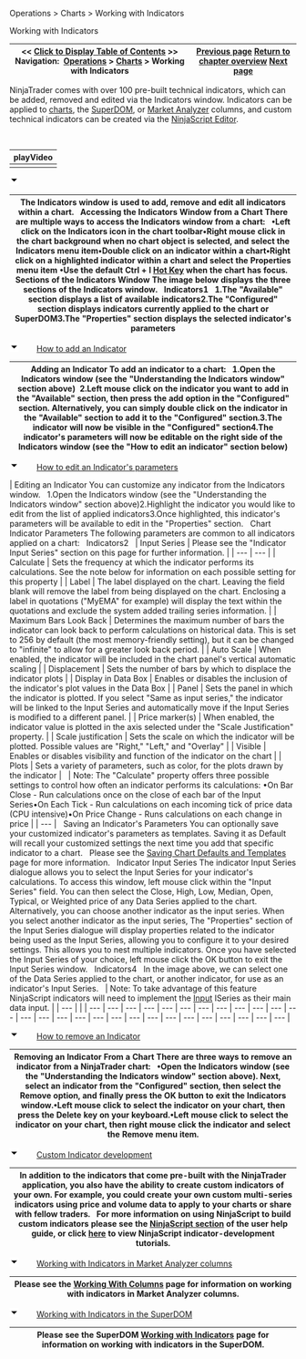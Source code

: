 ﻿


Operations \> Charts \> Working with Indicators






















Working with Indicators







| \<\< [Click to Display Table of Contents](working_with_indicators.md) \>\> **Navigation:**     [Operations](operations.md) \> [Charts](charts.md) \> Working with Indicators | [Previous page](chart_styles.md) [Return to chapter overview](charts.md) [Next page](working_with_drawing_tools__ob.md) |
| --- | --- |














NinjaTrader comes with over 100 pre\-built technical indicators, which can be added, removed and edited via the Indicators window. Indicators can be applied to [charts](charts.md), the [SuperDOM](superdom.md), or [Market Analyzer](working_with_columns.md) columns, and custom technical indicators can be created via the [NinjaScript Editor](editor.md).


 




| playVideo |
| --- |
|  |



![tog_minus](tog_minus.gif)




| The Indicators window is used to add, remove and edit all indicators within a chart.   Accessing the Indicators Window from a Chart There are multiple ways to access the Indicators window from a chart:   •Left click on the Indicators icon in the chart toolbar•Right mouse click in the chart background when no chart object is selected, and select the Indicators menu item•Double click on an indicator within a chart•Right click on a highlighted indicator within a chart and select the Properties menu item •Use the default Ctrl \+ I [Hot Key](hot_key_manager.md) when the chart has focus.  Sections of the Indicators Window The image below displays the three sections of the Indicators window.   Indicators1   1\.The "Available" section displays a list of available indicators2\.The "Configured" section displays indicators currently applied to the chart or SuperDOM3\.The "Properties" section displays the selected indicator's parameters |
| --- |



![tog_minus](tog_minus.gif)        [How to add an Indicator](javascript:HMToggle('toggle','HowToAddAnIndicator','HowToAddAnIndicator_ICON'))




| Adding an Indicator To add an indicator to a chart:   1\.Open the Indicators window (see the "Understanding the Indicators window" section above)  2\.Left mouse click on the indicator you want to add in the "Available" section, then press the add option in the "Configured" section. Alternatively, you can simply double click on the indicator in the "Available" section to add it to the "Configured" section.3\.The indicator will now be visible in the "Configured" section4\.The indicator's parameters will now be editable on the right side of the Indicators window (see the "How to edit an indicator" section below) |
| --- |



![tog_minus](tog_minus.gif)        [How to edit an Indicator's parameters](javascript:HMToggle('toggle','HowToEditAnIndicatorsParameters','HowToEditAnIndicatorsParameters_ICON')) 




| Editing an Indicator You can customize any indicator from the Indicators window.   1\.Open the Indicators window (see the "Understanding the Indicators window" section above)2\.Highlight the indicator you would like to edit from the list of applied indicators3\.Once highlighted, this indicator's parameters will be available to edit in the "Properties" section.   Chart Indicator Parameters The following parameters are common to all indicators applied on a chart:   Indicators2     | Input Series | Please see the "Indicator Input Series" section on this page for further information. | | --- | --- | | Calculate | Sets the frequency at which the indicator performs its calculations. See the note below for information on each possible setting for this property | | Label | The label displayed on the chart. Leaving the field blank will remove the label from being displayed on the chart. Enclosing a label in quotations ("MyEMA" for example) will display the text within the quotations and exclude the system added trailing series information. | | Maximum Bars Look Back | Determines the maximum number of bars the indicator can look back to perform calculations on historical data. This is set to 256 by default (the most memory\-friendly setting), but it can be changed to "infinite" to allow for a greater look back period. | | Auto Scale | When enabled, the indicator will be included in the chart panel's vertical automatic scaling | | Displacement | Sets the number of bars by which to displace the indicator plots | | Display in Data Box | Enables or disables the inclusion of the indicator's plot values in the Data Box | | Panel | Sets the panel in which the indicator is plotted. If you select "Same as input series," the indicator will be linked to the Input Series and automatically move if the Input Series is modified to a different panel. | | Price marker(s) | When enabled, the indicator value is plotted in the axis selected under the "Scale Justification" property. | | Scale justification | Sets the scale on which the indicator will be plotted. Possible values are "Right," "Left," and "Overlay" | | Visible | Enables or disables visibility and function of the indicator on the chart | | Plots | Sets a variety of parameters, such as color, for the plots drawn by the indicator |        | Note: The "Calculate" property offers three possible settings to control how often an indicator performs its calculations: •On Bar Close \- Run calculations once on the close of each bar of the Input Series•On Each Tick \- Run calculations on each incoming tick of price data (CPU intensive)•On Price Change \- Runs calculations on each change in price | | --- |      Saving an Indicator's Parameters You can optionally save your customized indicator's parameters as templates. Saving it as Default will recall your customized settings the next time you add that specific indicator to a chart.   Please see the [Saving Chart Defaults and Templates](saving_chart_defaults_and_templates.md) page for more information.   Indicator Input Series The indicator Input Series dialogue allows you to select the Input Series for your indicator's calculations. To access this window, left mouse click within the "Input Series" field. You can then select the Close, High, Low, Median, Open, Typical, or Weighted price of any Data Series applied to the chart. Alternatively, you can choose another indicator as the input series. When you select another indicator as the input series, The "Properties" section of the Input Series dialogue will display properties related to the indicator being used as the Input Series, allowing you to configure it to your desired settings. This allows you to nest multiple indicators. Once you have selected the Input Series of your choice, left mouse click the OK button to exit the Input Series window.   Indicators4   In the image above, we can select one of the Data Series applied to the chart, or another indicator, for use as an indicator's Input Series.     | Note: To take advantage of this feature NinjaScript indicators will need to implement the [Input](input.md) ISeries as their main data input. | | --- | |
| --- | --- | --- | --- | --- | --- | --- | --- | --- | --- | --- | --- | --- | --- | --- | --- | --- | --- | --- | --- | --- | --- | --- | --- | --- | --- | --- |



![tog_minus](tog_minus.gif)        [How to remove an Indicator](javascript:HMToggle('toggle','HowToRemoveAnIndicator','HowToRemoveAnIndicator_ICON'))




| Removing an Indicator From a Chart There are three ways to remove an indicator from a NinjaTrader chart:   •Open the Indicators window (see the "Understanding the Indicators window" section above). Next, select an indicator from the "Configured" section, then select the Remove option, and finally press the OK button to exit the Indicators window.•Left mouse click to select the indicator on your chart, then press the Delete key on your keyboard.•Left mouse click to select the indicator on your chart, then right mouse click the indicator and select the Remove menu item. |
| --- |



![tog_minus](tog_minus.gif)        [Custom Indicator development](javascript:HMToggle('toggle','CustomIndicatorDevelopment','CustomIndicatorDevelopment_ICON'))




| In addition to the indicators that come pre\-built with the NinjaTrader application, you also have the ability to create custom indicators of your own. For example, you could create your own custom multi\-series indicators using price and volume data to apply to your charts or share with fellow traders.    For more information on using NinjaScript to build custom indicators please see the [NinjaScript section](ninjascript.md) of the user help guide, or click [here](indicator.md) to view NinjaScript indicator\-development tutorials. |
| --- |



![tog_minus](tog_minus.gif)        [Working with Indicators in Market Analyzer columns](javascript:HMToggle('toggle','WorkingWithIndicatorsInMarketAnalyzerColumns','WorkingWithIndicatorsInMarketAnalyzerColumns_ICON'))




| Please see the [Working With Columns](working_with_columns.md) page for information on working with indicators in Market Analyzer columns. |
| --- |



![tog_minus](tog_minus.gif)        [Working with Indicators in the SuperDOM](javascript:HMToggle('toggle','WorkingWithIndicatorsInTheSuperDOM','WorkingWithIndicatorsInTheSuperDOM_ICON'))




| Please see the SuperDOM [Working with Indicators](working_with_indicators_superdom.md) page for information on working with indicators in the SuperDOM. |
| --- |










